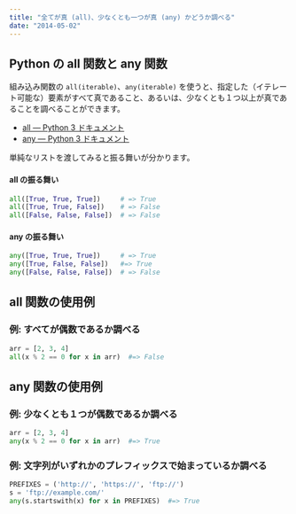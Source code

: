```yaml
---
title: "全てが真 (all)、少なくとも一つが真 (any) かどうか調べる"
date: "2014-05-02"
---
```


Python の all 関数と any 関数
----

組み込み関数の `all(iterable)`、`any(iterable)` を使うと、指定した（イテレート可能な）要素がすべて真であること、あるいは、少なくとも１つ以上が真であることを調べることができます。

* [all — Python 3 ドキュメント](http://docs.python.jp/3/library/functions.html#all)
* [any — Python 3 ドキュメント](http://docs.python.jp/3/library/functions.html#any)

単純なリストを渡してみると振る舞いが分かります。

#### all の振る舞い

```python
all([True, True, True])     # => True
all([True, True, False])    # => False
all([False, False, False])  # => False
```

#### any の振る舞い

```python
any([True, True, True])     # => True
any([True, False, False])   #=> True
any([False, False, False])  # => False
```


all 関数の使用例
----

### 例: すべてが偶数であるか調べる

```python
arr = [2, 3, 4]
all(x % 2 == 0 for x in arr)  #=> False
```

any 関数の使用例
----

### 例: 少なくとも１つが偶数であるか調べる

```python
arr = [2, 3, 4]
any(x % 2 == 0 for x in arr)  #=> True
```

### 例: 文字列がいずれかのプレフィックスで始まっているか調べる

```python
PREFIXES = ('http://', 'https://', 'ftp://')
s = 'ftp://example.com/'
any(s.startswith(x) for x in PREFIXES)  #=> True
```

